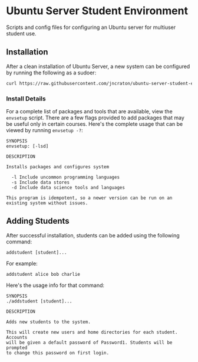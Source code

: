 Ubuntu Server Student Environment
=================================

Scripts and config files for configuring an Ubuntu server for multiuser student use.

Installation
------------

After a clean installation of Ubuntu Server, a new system can be configured by running the following as a sudoer:

```bash
curl https://raw.githubusercontent.com/jncraton/ubuntu-server-student-env/master/envsetup | bash
```

### Install Details

For a complete list of packages and tools that are available, view the `envsetup` script. There are a few flags provided to add packages that may be useful only in certain courses. Here's the complete usage that can be viewed by running `envsetup -?`:

    SYNOPSIS
    envsetup: [-lsd]
    
    DESCRIPTION
    
    Installs packages and configures system
    
      -l Include uncommon programming languages
      -s Include data stores
      -d Include data science tools and languages
    
    This program is idempotent, so a newer version can be run on an existing system without issues.

Adding Students
---------------

After successful installation, students can be added using the following command:

`addstudent [student]...`

For example:

`addstudent alice bob charlie`

Here's the usage info for that command:

    SYNOPSIS
    ./addstudent [student]...
    
    DESCRIPTION
    
    Adds new students to the system.
    
    This will create new users and home directories for each student. Accounts 
    will be given a default password of Password1. Students will be prompted 
    to change this password on first login.
